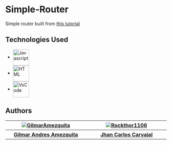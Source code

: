 # Simple-Router
<p>
    Simple router built from <a href="https://www.section.io/engineering-education/how-to-build-a-simple-router-in-javascript/">this tutorial</a>
</p>


## Technologies Used
<div>
    <ul>
        <li><a href="https://www.javascript.com/"><img src="https://cdn.jsdelivr.net/gh/devicons/devicon/icons/javascript/javascript-original.svg" alt="Javascript" weidth="50" height="50" align="center"></a></li>
        <li><a href="https://www.html.com"><img src="https://cdn.jsdelivr.net/gh/devicons/devicon/icons/html5/html5-original.svg" alt="HTML" weidth="50" height="50" align="center"></a></li>
        <li><a href="https://www.code.visualstudio.com/"><img src="https://cdn.jsdelivr.net/gh/devicons/devicon/icons/vscode/vscode-original.svg" alt="VsCode" weidth="50" height="50" align="center"></a></li>
    </ul>
</div>

## Authors
<div>
    <table class="default" align="center">
        <tr>
            <th width="250"><a href=https://github.com/GilmarAmezquita><img src="https://images.weserv.nl/?url=avatars.githubusercontent.com/u/71054954?v=4&h=100&w=100&fit=cover&mask=circle" alt="GilmarAmezquita"></a></th>
            <th width="250"><a href="https://github.com/Rockthor1106"><img src="https://images.weserv.nl/?url=avatars.githubusercontent.com/u/71186075?v=4&h=100&w=100&fit=cover&mask=circle" alt="Rockthor1106"></a></th>
        </tr>
        <tr>
            <th width="250"><a href=https://github.com/GilmarAmezquita>Gilmar Andres Amezquita</a></th>
            <th width="250"><a href="https://github.com/Rockthor1106">Jhan Carlos Carvajal</a></th> 
        </tr>
    </table>
</div>